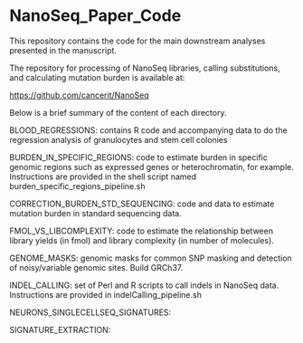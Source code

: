 # NanoSeq_Paper_Code

This repository contains the code for the main downstream analyses presented in the 
manuscript.

The repository for  processing of NanoSeq libraries, calling substitutions, and calculating
mutation burden is available at:

https://github.com/cancerit/NanoSeq

Below is a brief summary of the content of each directory.

BLOOD_REGRESSIONS: contains R code and accompanying data to do the regression analysis of
granulocytes and stem cell colonies

BURDEN_IN_SPECIFIC_REGIONS: code to estimate burden in specific genomic regions such as
expressed genes or heterochromatin, for example. Instructions are provided in the shell
script named burden_specific_regions_pipeline.sh 

CORRECTION_BURDEN_STD_SEQUENCING: code and data to estimate mutation burden in standard sequencing data.

FMOL_VS_LIBCOMPLEXITY: code to estimate the relationship between library yields (in fmol) and library complexity (in number of molecules).

GENOME_MASKS: genomic masks for common SNP masking and detection of noisy/variable genomic sites. Build GRCh37.

INDEL_CALLING: set of Perl and R scripts to call indels in NanoSeq data. Instructions are provided in indelCalling_pipeline.sh

NEURONS_SINGLECELLSEQ_SIGNATURES:

SIGNATURE_EXTRACTION:

